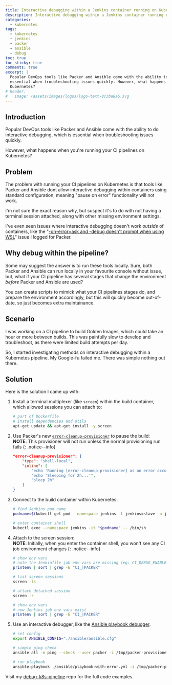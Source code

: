 ```yaml
---
title: Interactive debugging within a Jenkins container running on Kubernetes
description: Interactive debugging within a Jenkins container running on Kubernetes
categories: 
  - kubernetes
tags:
  - kubernetes
  - jenkins
  - packer
  - ansible
  - debug
toc: true
toc_sticky: true
comments: true
excerpt: |
  Popular DevOps tools like Packer and Ansible come with the ability to do interactive debugging, which is
  essential when troubleshooting issues quickly. However, what happens when you're running your CI pipelines on
  Kubernetes?
# header:
#   image: /assets/images/logos/logo-text-8c3ba8a6.svg
---
```


## Introduction

Popular DevOps tools like Packer and Ansible come with the ability to do interactive debugging, which is essential
when troubleshooting issues quickly.

However, what happens when you're running your CI pipelines on Kubernetes?

## Problem

The problem with running your CI pipelines on Kubernetes is that tools like Packer and Ansible dont allow
interactive debugging within containers using standard configuration, meaning "pause on error" functionality will
not work.

I'm not sure the exact reason why, but suspect it's to do with not having a terminal session attached, along with
other missing environment settings.

I've even seen issues where interactive debugging doesn't work *outside* of containers, like the
"[-on-error=ask and -debug doesn't prompt when using WSL](https://github.com/hashicorp/packer/issues/9170)" issue I
logged for Packer.

## Why debug within the pipeline?

Some may suggest the answer is to run these tools locally. Sure, both Packer and Ansible can run locally in your
favourite console without issue, but, what if your CI pipeline has several stages that change the environment
_before_ Packer and Ansible are used?

You can create scripts to mimick what your CI pipelines stages do, and prepare the environment accordingly, but
this will quickly become out-of-date, so just becomes extra maintainance.

## Scenario

I was working on a CI pipeline to build Golden Images, which could take an hour or more between builds. This was
painfully slow to develop and troubleshoot, as there were limited build attempts per day.

So, I started investigating methods on interactive debugging within a Kubernetes pipeline. My Google-fu failed me.
There was simple nothing out there.

## Solution

Here is the solution I came up with:

1. Install a terminal multiplexer (like `screen`) within the build container, which allowed sessions you can attach to:

    ```bash
    # part of Dockerfile
    # Install dependencies and utils
    apt-get update && apt-get install -y screen
    ```

1. Use Packer's new [`error-cleanup-provisioner`](https://www.packer.io/docs/templates/provisioners#on-error-provisioner) to pause the build:  
**NOTE**: This provisioner will not run unless the normal provisioning run fails
{: .notice--info}

    ```json
    "error-cleanup-provisioner": {
        "type": "shell-local",
        "inline": [
            "echo 'Running [error-cleanup-provisioner] as an error occurred...'",
            "echo 'Sleeping for 2h...'",
            "sleep 2h"
        ]
    }
    ```

1. Connect to the build container within Kubernetes:

    ```bash
    # find Jenkins pod name
    podname=$(kubectl get pod --namespace jenkins -l jenkins=slave -o jsonpath="{.items[0].metadata.name}")

    # enter container shell
    kubectl exec --namespace jenkins -it "$podname" -- /bin/sh
    ```

1. Attach to the screen session:  
**NOTE**: Initially, when you enter the container shell, you won't see any CI job environment changes
{: .notice--info}

    ```bash
    # show env vars
    # note the Jenkinfile job env vars are missing (eg: CI_DEBUG_ENABLED, and PACKER_*)
    printenv | sort | grep -E "CI_|PACKER"

    # list screen sessions
    screen -ls

    # attach detached session
    screen -r

    # show env vars
    # now Jenkins job env vars exist
    printenv | sort | grep -E "CI_|PACKER"
    ```

1. Use an interactive debugger, like the [Ansible playbook debugger](https://docs.ansible.com/ansible/latest/user_guide/playbooks_debugger.html).

    ```bash
    # set config
    export ANSIBLE_CONFIG="./ansible/ansible.cfg"

    # simple ping check
    ansible all -m ping --check --user packer -i /tmp/packer-provisioner-*

    # run playbook
    ansible-playbook ./ansible/playbook-with-error.yml -i /tmp/packer-provisioner-*
    ```

Visit my [debug-k8s-pipeline](https://github.com/adamrushuk/debug-k8s-pipeline) repo for the full code examples.
